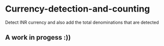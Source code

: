 # Currency-detection-and-counting
Detect INR currency and also add the total denominations that are detected
## A work in progess :))

